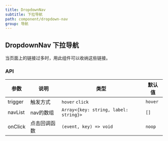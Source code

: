 ```yaml
---
title: DropdownNav
subtitle: 下拉导航
path: component/dropdown-nav
group: 导航
---
```


## DropdownNav 下拉导航

当页面上的链接过多时，用此组件可以收纳这些链接。

### API

| 参数           | 说明                            | 类型     | 默认值      |
| ------------ | ----------------------------- | ------ | -------- |
| trigger        | 触发方式                      | `hover` `click`   | `hover`     |
| navList     | nav的数组 | `Array<{key: string, label: string}>`   | `[]`   |
| onClick      | 点击回调函数                     | `(event, key) => void`   | `noop`   |
